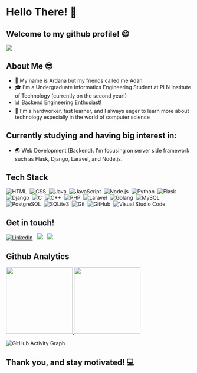 # Hello There! :wave:
## Welcome to my github profile! :smile:
![](https://visitor-badge.glitch.me/badge?page_id=adanngrha)

## About Me :sunglasses:

* :boy: My name is Ardana but my friends called me Adan
* :mortar_board: I'm a Undergraduate Informatics Engineering Student at PLN Institute of Technology (currently on the second year!) 
* :bar_chart: Backend Engineering Enthusiast! 
* :muscle: I'm a hardworker, fast learner, and I always eager to learn more about technology especially in the world of computer science 

## Currently studying and having big interest in:

* :earth_asia: Web Development (Backend). I'm focusing on server side framework such as Flask, Django, Laravel, and Node.js.

## Tech Stack

![HTML](https://img.shields.io/badge/-HTML-05122A?style=flat&logo=HTML5)&nbsp;
![CSS](https://img.shields.io/badge/-CSS-05122A?style=flat&logo=CSS3&logoColor=1572B6)&nbsp;
![Java](https://img.shields.io/badge/-Java-05122A?style=flat&logo=java)&nbsp;
![JavaScript](https://img.shields.io/badge/-JavaScript-05122A?style=flat&logo=javascript)&nbsp;
![Node.js](https://img.shields.io/badge/-Node.js-05122A?style=flat&logo=node.js)&nbsp;
![Python](https://img.shields.io/badge/-Python-05122A?style=flat&logo=python)&nbsp;
![Flask](https://img.shields.io/badge/-Flask-05122A?style=flat&logo=flask)&nbsp;
![Django](https://img.shields.io/badge/-Django-05122A?style=flat&logo=django)&nbsp;
![C](https://img.shields.io/badge/-C-05122A?style=flat&logo=C&logoColor=A8B9CC)&nbsp;
![C++](https://img.shields.io/badge/-C++-05122A?style=flat&logo=C%2B%2B&logoColor=00599C)&nbsp;
![PHP](https://img.shields.io/badge/-PHP-05122A?style=flat&logo=php)&nbsp;
![Laravel](https://img.shields.io/badge/-Laravel-05122A?style=flat&logo=laravel)&nbsp;
![Golang](https://img.shields.io/badge/-Go-05122A?style=flat&logo=go)&nbsp;
![MySQL](https://img.shields.io/badge/-MySQL-05122A?style=flat&logo=mysql)&nbsp;
![PostgreSQL](https://img.shields.io/badge/-Postgre-05122A?style=flat&logo=postgre)&nbsp;
![SQLite3](https://img.shields.io/badge/-SQLite-05122A?style=flat&logo=sqlite)&nbsp;
![Git](https://img.shields.io/badge/-Git-05122A?style=flat&logo=git)&nbsp;
![GitHub](https://img.shields.io/badge/-GitHub-05122A?style=flat&logo=github)&nbsp;
![Visual Studio Code](https://img.shields.io/badge/-Visual%20Studio%20Code-05122A?style=flat&logo=visual-studio-code&logoColor=007ACC)&nbsp;

## Get in touch!

<a href="https://www.linkedin.com/in/ardana-nugraha/"><img alt="LinkedIn" src="https://img.shields.io/badge/LinkedIn-0077B5?style=for-the-badge&logo=linkedin&logoColor=white"/></a> &nbsp;
<a href="https://www.instagram.com/adanngrha/"><img src="https://img.shields.io/badge/Instagram-E4405F?style=for-the-badge&logo=instagram&logoColor=white"/></a> &nbsp;
<a href="mailto:contact.ardana@gmail.com"><img src="https://img.shields.io/badge/Gmail-D14836?style=for-the-badge&logo=gmail&logoColor=white"></a> &nbsp;

## Github Analytics

<p align="left">
<a href="https://github.com/adanngrha">
  <img height="180em" src="https://github-readme-stats-eight-theta.vercel.app/api?username=adanngrha&show_icons=true&theme=algolia&include_all_commits=true&count_private=true"/>
  <img height="180em" src="https://github-readme-stats-eight-theta.vercel.app/api/top-langs/?username=adanngrha&layout=compact&langs_count=8&theme=algolia"/>
</a>
</p>

![GitHub Activity Graph](https://activity-graph.herokuapp.com/graph?username=adanngrha&bg_color=000000&color=4fff67&line=4fff67&point=ffffff&area=true&hide_border=true) 

## Thank you, and stay motivated! :computer:
